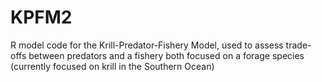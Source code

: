 # KPFM2
R model code for the Krill-Predator-Fishery Model, used to assess trade-offs between predators and a fishery both focused on a forage species (currently focused on krill in the Southern Ocean)

